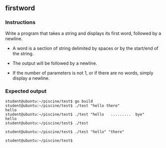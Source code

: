 ## firstword

### Instructions

Write a program that takes a string and displays its first word, followed by a newline.

- A word is a section of string delimited by spaces or by the start/end of the string.

- The output will be followed by a newline.

- If the number of parameters is not 1, or if there are no words, simply display a newline.

### Expected output

```console
student@ubuntu:~/piscine/test$ go build
student@ubuntu:~/piscine/test$ ./test "hello there"
hello
student@ubuntu:~/piscine/test$ ./test "hello   .........  bye"
hello
student@ubuntu:~/piscine/test$ ./test

student@ubuntu:~/piscine/test$ ./test "hello" "there"

student@ubuntu:~/piscine/test$ 
```